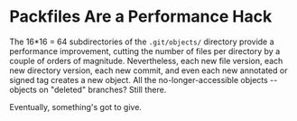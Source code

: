 Packfiles Are a Performance Hack
===

The 16*16 = 64 subdirectories of the `.git/objects/` directory provide a performance improvement,
cutting the number of files per directory by a couple of orders of magnitude.
Nevertheless, each new file version, each new directory version, each new commit, and even each new annotated or signed tag
creates a new object. All the no-longer-accessible objects -- objects on "deleted" branches? Still there.

Eventually, something's got to give.
